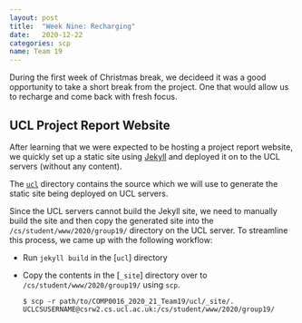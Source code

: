 ```yaml
---
layout: post
title:  "Week Nine: Recharging"
date:   2020-12-22
categories: scp
name: Team 19
---
```


During the first week of Christmas break, we decideed it was a good opportunity to take a short break from the project. One that would allow us to recharge and come back with fresh focus.

## UCL Project Report Website

After learning that we were expected to be hosting a project report website, we quickly set up a static site using [Jekyll](https://jekyllrb.com/) and deployed it on to the UCL servers (without any content).

The [`ucl`](ucl) directory contains the source which we will use to generate the static site being deployed on UCL servers.

Since the UCL servers cannot build the Jekyll site, we need to manually build the site and then copy the generated site into the `/cs/student/www/2020/group19/` directory on the UCL server.
To streamline this process, we came up with the following workflow:

- Run `jekyll build` in the [`ucl`] directory

- Copy the contents in the [`_site`] directory over to `/cs/student/www/2020/group19/` using `scp`.
    ```
    $ scp -r path/to/COMP0016_2020_21_Team19/ucl/_site/. UCLCSUSERNAME@csrw2.cs.ucl.ac.uk:/cs/student/www/2020/group19/
    ```